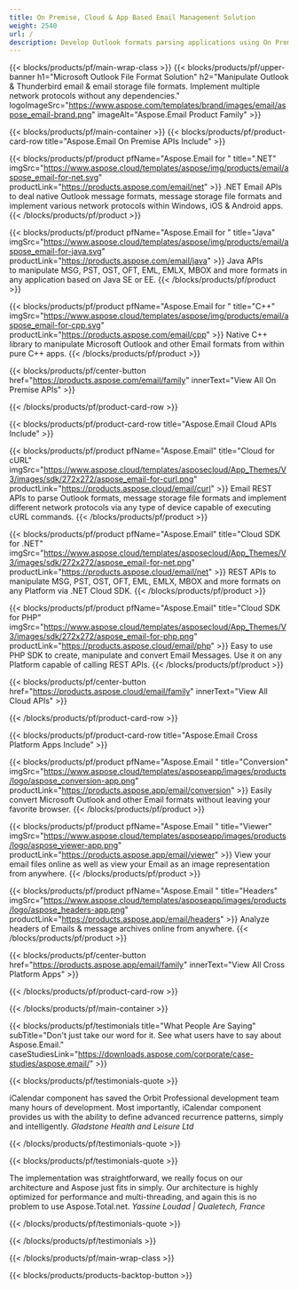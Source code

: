```yaml
---
title: On Premise, Cloud & App Based Email Management Solution 
weight: 2540
url: /
description: Develop Outlook formats parsing applications using On Premise or Cloud APIs, or simply use cross-platform apps to view, compare, inspect or convert Microsoft Outlook formats.
---
```


{{< blocks/products/pf/main-wrap-class >}}
{{< blocks/products/pf/upper-banner h1="Microsoft Outlook File Format Solution" h2="Manipulate Outlook & Thunderbird email & email storage file formats. Implement multiple network protocols without any dependencies." logoImageSrc="https://www.aspose.com/templates/brand/images/email/aspose_email-brand.png" imageAlt="Aspose.Email Product Family" >}}

{{< blocks/products/pf/main-container >}}
{{< blocks/products/pf/product-card-row title="Aspose.Email On Premise APIs Include" >}}

{{< blocks/products/pf/product pfName="Aspose.Email for " title=".NET" imgSrc="https://www.aspose.cloud/templates/aspose/img/products/email/aspose_email-for-net.svg" productLink="https://products.aspose.com/email/net" >}}
.NET Email APIs to deal native Outlook message formats, message storage file formats and implement various network protocols within Windows, iOS & Android apps.
{{< /blocks/products/pf/product >}}

{{< blocks/products/pf/product pfName="Aspose.Email for " title="Java" imgSrc="https://www.aspose.cloud/templates/aspose/img/products/email/aspose_email-for-java.svg" productLink="https://products.aspose.com/email/java" >}}
Java APIs to manipulate MSG, PST, OST, OFT, EML, EMLX, MBOX and more formats in any application based on Java SE or EE.
{{< /blocks/products/pf/product >}}

{{< blocks/products/pf/product pfName="Aspose.Email for " title="C++" imgSrc="https://www.aspose.cloud/templates/aspose/img/products/email/aspose_email-for-cpp.svg" productLink="https://products.aspose.com/email/cpp" >}}
Native C++ library to manipulate Microsoft Outlook and other Email formats from within pure C++ apps.
{{< /blocks/products/pf/product >}}

{{< blocks/products/pf/center-button href="https://products.aspose.com/email/family" innerText="View All On Premise APIs" >}}

{{< /blocks/products/pf/product-card-row >}}

{{< blocks/products/pf/product-card-row title="Aspose.Email Cloud APIs Include" >}}

{{< blocks/products/pf/product pfName="Aspose.Email" title="Cloud for cURL" imgSrc="https://www.aspose.cloud/templates/asposecloud/App_Themes/V3/images/sdk/272x272/aspose_email-for-curl.png" productLink="https://products.aspose.cloud/email/curl" >}}
Email REST APIs to parse Outlook formats, message storage file formats and implement different network protocols via any type of device capable of executing cURL commands.
{{< /blocks/products/pf/product >}}

{{< blocks/products/pf/product pfName="Aspose.Email" title="Cloud SDK for .NET" imgSrc="https://www.aspose.cloud/templates/asposecloud/App_Themes/V3/images/sdk/272x272/aspose_email-for-net.png" productLink="https://products.aspose.cloud/email/net" >}}
REST APIs to manipulate MSG, PST, OST, OFT, EML, EMLX, MBOX and more formats on any Platform via .NET Cloud SDK.
{{< /blocks/products/pf/product >}}

{{< blocks/products/pf/product pfName="Aspose.Email" title="Cloud SDK for PHP" imgSrc="https://www.aspose.cloud/templates/asposecloud/App_Themes/V3/images/sdk/272x272/aspose_email-for-php.png" productLink="https://products.aspose.cloud/email/php" >}}
Easy to use PHP SDK to create, manipulate and convert Email Messages. Use it on any Platform capable of calling REST APIs.
{{< /blocks/products/pf/product >}}

{{< blocks/products/pf/center-button href="https://products.aspose.cloud/email/family" innerText="View All Cloud APIs" >}}

{{< /blocks/products/pf/product-card-row >}}

{{< blocks/products/pf/product-card-row title="Aspose.Email Cross Platform Apps Include" >}}

{{< blocks/products/pf/product pfName="Aspose.Email " title="Conversion" imgSrc="https://www.aspose.cloud/templates/asposeapp/images/products/logo/aspose_conversion-app.png" productLink="https://products.aspose.app/email/conversion" >}}
Easily convert Microsoft Outlook and other Email formats without leaving your favorite browser.
{{< /blocks/products/pf/product >}}

{{< blocks/products/pf/product pfName="Aspose.Email " title="Viewer" imgSrc="https://www.aspose.cloud/templates/asposeapp/images/products/logo/aspose_viewer-app.png" productLink="https://products.aspose.app/email/viewer" >}}
View your email files online as well as view your Email as an image representation from anywhere. 
{{< /blocks/products/pf/product >}}

{{< blocks/products/pf/product pfName="Aspose.Email " title="Headers" imgSrc="https://www.aspose.cloud/templates/asposeapp/images/products/logo/aspose_headers-app.png" productLink="https://products.aspose.app/email/headers" >}}
Analyze headers of Emails & message archives online from anywhere.
{{< /blocks/products/pf/product >}}

{{< blocks/products/pf/center-button href="https://products.aspose.app/email/family" innerText="View All Cross Platform Apps" >}}

{{< /blocks/products/pf/product-card-row >}}

{{< /blocks/products/pf/main-container >}}

{{< blocks/products/pf/testimonials title="What People Are Saying" subTitle="Don't just take our word for it. See what users have to say about Aspose.Email." caseStudiesLink="https://downloads.aspose.com/corporate/case-studies/aspose.email/" >}}

{{< blocks/products/pf/testimonials-quote >}}
<p class="first">
 iCalendar component has saved the Orbit Professional development team many hours of development. Most importantly, iCalendar component provides us with the ability to define advanced recurrence patterns, simply and intelligently.
 <em>
  Gladstone Health and Leisure Ltd
 </em>
</p>

{{< /blocks/products/pf/testimonials-quote >}}

{{< blocks/products/pf/testimonials-quote >}}
<p class="second">
 The implementation was straightforward, we really focus on our architecture and Aspose just fits in simply. Our architecture is highly optimized for performance and multi-threading, and again this is no problem to use Aspose.Total.net.
 <em>
  Yassine Loudad | Qualetech, France
 </em>
</p>

{{< /blocks/products/pf/testimonials-quote >}}

{{< /blocks/products/pf/testimonials >}}

{{< /blocks/products/pf/main-wrap-class >}}

{{< blocks/products/products-backtop-button >}}